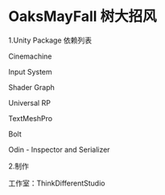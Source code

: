 # OaksMayFall 树大招风

1.Unity Package 依赖列表

Cinemachine

Input System

Shader Graph

Universal RP

TextMeshPro

Bolt

Odin - Inspector and Serializer

2.制作

工作室：ThinkDifferentStudio
